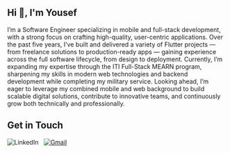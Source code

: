 <section>
  <h1>Hi 👋, I'm Yousef</h1>
  <p>
    I’m a Software Engineer specializing in mobile and full-stack development, with a strong focus on crafting high-quality, user-centric applications. Over the past five years, I’ve built and delivered a variety of Flutter projects — from freelance solutions to production-ready apps — gaining experience across the full software lifecycle, from design to deployment. Currently, I’m expanding my expertise through the ITI Full-Stack MEARN program, sharpening my skills in modern web technologies and backend development while completing my military service. Looking ahead, I’m eager to leverage my combined mobile and web background to build scalable digital solutions, contribute to innovative teams, and continuously grow both technically and professionally.
  </p>
</section>

<h2>Get in Touch</h2>

<p>
<a 
  href="https://www.linkedin.com/in/yousef-mohamed-49b696229/" 
  target="_blank" 
  rel="nofollow" 
  title="LinkedIn profile"
  style="text-decoration: none; margin-right: 8px;"
>
  <img 
    alt="LinkedIn" 
    src="https://img.shields.io/badge/linkedin-0077b5.svg?style=for-the-badge&logo=linkedin&logoColor=white">
</a>
  <a href="mailto:ym8370302@gmail.com" target="_blank" title="Send me an email">
    <img 
      alt="Gmail"
      src="https://img.shields.io/badge/-GMAIL-D14836?style=for-the-badge&logo=gmail&logoColor=white">
  </a>
</p>
